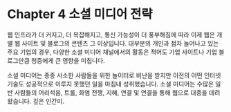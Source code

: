 # Chapter 4 소셜 미디어 전략

웹 인프라가 더 커지고, 더 복잡해지고, 통신 가능성이 더 풍부해짐에 따라 이제 웹은 개별 웹 사이트 및 블로그의 콘텐츠 그 이상입니다. 대부분의 개인과 점차 늘어나고 있는 주요 기업의 경우, 다양한 소셜 미디어 채널에서의 활동은 적어도 기업 사이트나 기업 블로그만큼 청중에게 큰 영향을 미칩니다.

소셜 미디어는 종종 사소한 사람들을 위한 놀이터로 비난을 받지만 이전의 어떤 인터넷 기술도 성공적으로 이루지 못했던 일을 마침내 성취했습니다. 소셜 미디어는 수많은 일반 사람들의 어리석음, 트롤, 화염 전쟁, 지혜, 연결 및 연결을 통해 웹으로 대중을 데려왔습니다. 깊은 인간미.
